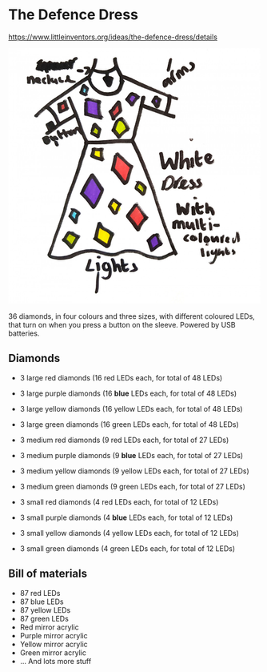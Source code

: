 # The Defence Dress

https://www.littleinventors.org/ideas/the-defence-dress/details

![Olivia’s drawing](olivias-drawing.jpg)

36 diamonds, in four colours and three sizes, with different coloured LEDs, that turn on when you press a button on the sleeve. Powered by USB batteries.

## Diamonds

* 3 large red diamonds (16 red LEDs each, for total of 48 LEDs)
* 3 large purple diamonds (16 **blue** LEDs each, for total of 48 LEDs)
* 3 large yellow diamonds (16 yellow LEDs each, for total of 48 LEDs)
* 3 large green diamonds (16 green LEDs each, for total of 48 LEDs)

* 3 medium red diamonds (9 red LEDs each, for total of 27 LEDs)
* 3 medium purple diamonds (9 **blue** LEDs each, for total of 27 LEDs)
* 3 medium yellow diamonds (9 yellow LEDs each, for total of 27 LEDs)
* 3 medium green diamonds (9 green LEDs each, for total of 27 LEDs)

* 3 small red diamonds (4 red LEDs each, for total of 12 LEDs)
* 3 small purple diamonds (4 **blue** LEDs each, for total of 12 LEDs)
* 3 small yellow diamonds (4 yellow LEDs each, for total of 12 LEDs)
* 3 small green diamonds (4 green LEDs each, for total of 12 LEDs)

## Bill of materials

* 87 red LEDs
* 87 blue LEDs
* 87 yellow LEDs
* 87 green LEDs
* Red mirror acrylic
* Purple mirror acrylic
* Yellow mirror acrylic
* Green mirror acrylic
* … And lots more stuff

